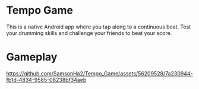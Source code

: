 # Tempo Game
This is a native Android app where you tap along to a continuous beat. Test your drumming skills and challenge your friends to beat your score.

# Gameplay
https://github.com/SamsonHa2/Tempo_Game/assets/56209528/7a230944-fb1d-4834-9585-08238bf34aeb
